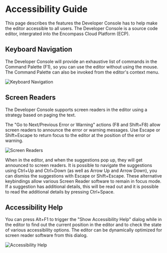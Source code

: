 # Accessibility Guide
This page describes the features the Developer Console has to help make the editor accessible to all users. The Developer Console is a source code editor, intergrated into the Encompass Cloud Platform (ECP).

## Keyboard Navigation
The Developer Console will provide an exhaustive list of commands in the Command Palette (F1), so you can use the editor without using the mouse. The Command Palette can also be invoked from the editor's context menu.  

![Keyboard Navigation](https://images.encompass8.com/GlobalDocs/106941.png)  

## Screen Readers
The Developer Console supports screen readers in the editor using a strategy based on paging the text.  

The "Go to Next/Previous Error or Warning" actions (F8 and Shift+F8) allow screen readers to announce the error or warning messages. Use Escape or Shift+Escape to return focus to the editor at the position of the error or warning.  

![Screen Readers](https://images.encompass8.com/GlobalDocs/106924.png)  

When in the editor, and when the suggestions pop up, they will get announced to screen readers. It is possible to navigate the suggestions using Ctrl+Up and Ctrl+Down (as well as Arrow Up and Arrow Down), you can dismiss the suggestions with Escape or Shift+Escape. These alternative keybindings allow various Screen Reader software to remain in focus mode. If a suggestion has additional details, this will be read out and it is possible to read the additional details by pressing Ctrl+Space.

## Accessibility Help
You can press Alt+F1 to trigger the "Show Accessibility Help" dialog while in the editor to find out the current position in the editor and to check the state of various accessibility options. The editor can be dynamically optimized for screen reader software from this dialog.  

![Accessibility Help](https://images.encompass8.com/GlobalDocs/106900.png)  
